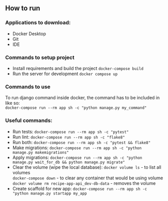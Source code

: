 ## How to run
### Applications to download:
- Docker Desktop
- Git
- IDE

### Commands to setup project
- Install requirements and build the project
```docker-compose build```
- Run the server for development
```docker compose up```

### Commands to use
To run django command inside docker, the command has to be included in like so:<br />
```docker-compose run --rm app sh -c "python manage.py my_command"```

### Useful commands:
- Run tests:
```docker-compose run --rm app sh -c "pytest"```
- Run lint:
```docker-compose run --rm app sh -c "flake8"```
- Run both:
```docker-compose run --rm app sh -c "pytest && flake8"```
- Make migrations:
```docker-compose run --rm app sh -c "python manage.py makemigrations"```
- Apply migrations:
```docker-compose run --rm app sh -c "python manage.py wait_for_db && python manage.py migrate"```
- Clear the volume (wipe the local database):
```docker volume ls``` - to list all volumes<br />
```docker-compose down``` - to clear any container that would be using volume<br />
```docker volume rm recipe-app-api_dev-db-data``` - removes the volume
- Create scaffold for new app:
```docker-compose run --rm app sh -c "python manage.py startapp my_app```
